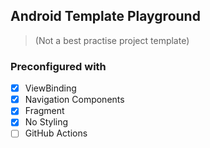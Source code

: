 ## Android Template Playground 

> (Not a best practise project template)


### Preconfigured with

- [x] ViewBinding
- [x] Navigation Components
- [x] Fragment
- [x] No Styling
- [ ] GitHub Actions
